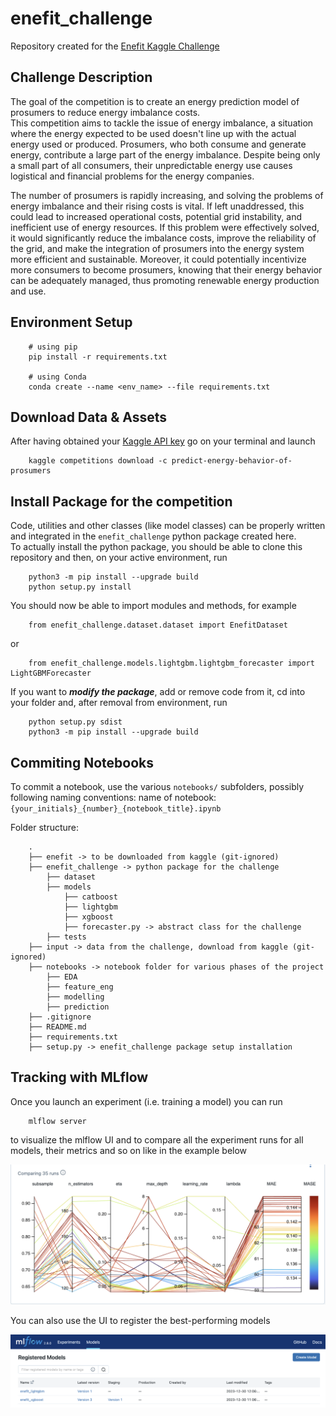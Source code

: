 # enefit_challenge
Repository created for the [Enefit Kaggle Challenge](https://www.kaggle.com/competitions/predict-energy-behavior-of-prosumers/code)

## Challenge Description
The goal of the competition is to create an energy prediction model of prosumers to reduce energy imbalance costs.  
This competition aims to tackle the issue of energy imbalance, a situation where the energy expected to be used doesn't line up with the actual energy used or produced. Prosumers, who both consume and generate energy, contribute a large part of the energy imbalance. Despite being only a small part of all consumers, their unpredictable energy use causes logistical and financial problems for the energy companies.  

The number of prosumers is rapidly increasing, and solving the problems of energy imbalance and their rising costs is vital. If left unaddressed, this could lead to increased operational costs, potential grid instability, and inefficient use of energy resources. If this problem were effectively solved, it would significantly reduce the imbalance costs, improve the reliability of the grid, and make the integration of prosumers into the energy system more efficient and sustainable. Moreover, it could potentially incentivize more consumers to become prosumers, knowing that their energy behavior can be adequately managed, thus promoting renewable energy production and use.  

## Environment Setup
```
    # using pip
    pip install -r requirements.txt

    # using Conda
    conda create --name <env_name> --file requirements.txt
```

## Download Data & Assets
After having obtained your [Kaggle API key](https://github.com/Kaggle/kaggle-api) go on your terminal and launch
```
    kaggle competitions download -c predict-energy-behavior-of-prosumers
```

## Install Package for the competition
Code, utilities and other classes (like model classes) can be properly written and integrated in the `enefit_challenge` python package created here.  
To actually install the python package, you should be able to clone this repository and then, on your active environment, run 
```
    python3 -m pip install --upgrade build
    python setup.py install
```
You should now be able to import modules and methods, for example
```
    from enefit_challenge.dataset.dataset import EnefitDataset
```  
or 
```
    from enefit_challenge.models.lightgbm.lightgbm_forecaster import LightGBMForecaster
```

If you want to ***modify the package***, add or remove code from it, cd into your folder and, 
after removal from environment, run 
```
    python setup.py sdist
    python3 -m pip install --upgrade build
```

## Commiting Notebooks
To commit a notebook, use the various `notebooks/` subfolders, possibly following naming conventions: 
name of notebook: `{your_initials}_{number}_{notebook_title}.ipynb`

Folder structure:
```
    .
    ├── enefit -> to be downloaded from kaggle (git-ignored)
    ├── enefit_challenge -> python package for the challenge
        ├── dataset
        ├── models
            ├── catboost
            ├── lightgbm
            ├── xgboost
            ├── forecaster.py -> abstract class for the challenge
        ├── tests
    ├── input -> data from the challenge, download from kaggle (git-ignored)
    ├── notebooks -> notebook folder for various phases of the project
        ├── EDA
        ├── feature_eng
        ├── modelling
        ├── prediction
    ├── .gitignore
    ├── README.md
    ├── requirements.txt
    ├── setup.py -> enefit_challenge package setup installation
```

## Tracking with MLflow
Once you launch an experiment (i.e. training a model) you can run 
```
    mlflow server
```  

to visualize the mlflow UI and to compare all the experiment runs for all models, their metrics and so on like in the example below   

![](assets/lgbm_par_coordinates.png)

You can also use the UI to register the best-performing models

![](assets/model_registry.png)
